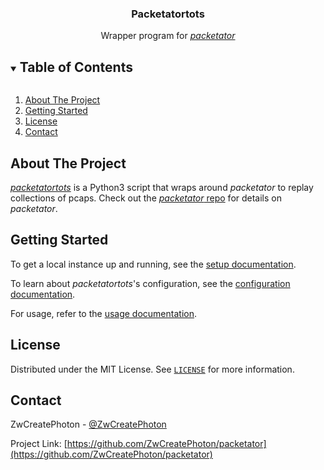 <div align="center">
 <h3>Packetatortots</h3>
 Wrapper program for <a href="https://github.com/ZwCreatePhoton/packetator"><i>packetator</i></a>
</div>


<!-- TABLE OF CONTENTS -->
<details open="open">
  <summary><h2 style="display: inline-block">Table of Contents</h2></summary>
  <ol>
    <li><a href="#about-the-project">About The Project</a></li>
    <li><a href="#getting-started">Getting Started</a></li>
    <li><a href="#license">License</a></li>
    <li><a href="#contact">Contact</a></li>
  </ol>
</details>


## About The Project

[_packetatortots_](https://github.com/ZwCreatePhoton/packetatortots)
is a Python3 script that wraps around _packetator_ to replay
collections of pcaps. Check out the [_packetator_ repo](https://github.com/ZwCreatePhoton/packetator)
for details on _packetator_.


## Getting Started

To get a local instance up and running, see the [setup documentation](doc/setup.md).

To learn about _packetatortots_'s configuration, see the [configuration documentation](doc/configuration.md).

For usage, refer to the [usage documentation](doc/usage.md).


## License

Distributed under the MIT License. See [`LICENSE`](LICENSE) for more information.

## Contact

ZwCreatePhoton - [@ZwCreatePhoton](https://twitter.com/ZwCreatePhoton)

Project Link: [https://github.com/ZwCreatePhoton/packetator](https://github.com/ZwCreatePhoton/packetator)
